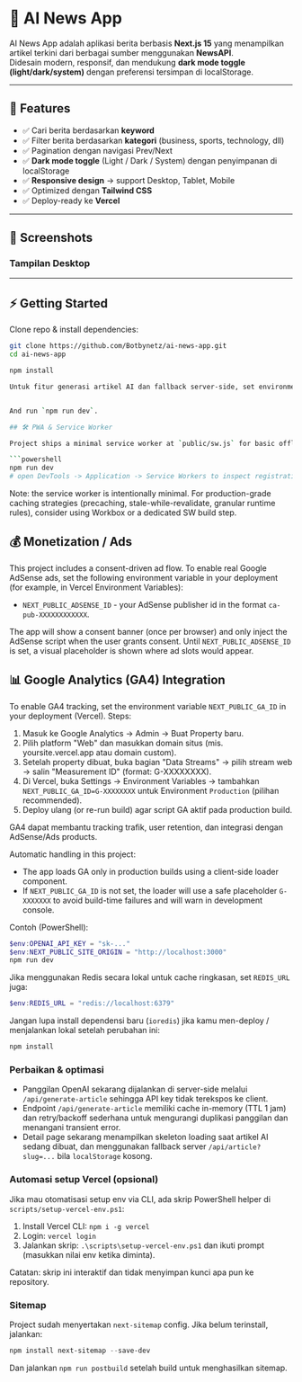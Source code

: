 # 📰 AI News App

AI News App adalah aplikasi berita berbasis **Next.js 15** yang menampilkan artikel terkini dari berbagai sumber menggunakan **NewsAPI**.  
Didesain modern, responsif, dan mendukung **dark mode toggle (light/dark/system)** dengan preferensi tersimpan di localStorage.

---

## 🚀 Features
- ✅ Cari berita berdasarkan **keyword**
- ✅ Filter berita berdasarkan **kategori** (business, sports, technology, dll)
- ✅ Pagination dengan navigasi Prev/Next
- ✅ **Dark mode toggle** (Light / Dark / System) dengan penyimpanan di localStorage
- ✅ **Responsive design** → support Desktop, Tablet, Mobile
- ✅ Optimized dengan **Tailwind CSS**
- ✅ Deploy-ready ke **Vercel**

---

## 📸 Screenshots
### Tampilan Desktop
---

## ⚡ Getting Started

Clone repo & install dependencies:

```bash
git clone https://github.com/Botbynetz/ai-news-app.git
cd ai-news-app

npm install

Untuk fitur generasi artikel AI dan fallback server-side, set environment variable berikut sebelum menjalankan aplikasi:


And run `npm run dev`.

## 🛠️ PWA & Service Worker

Project ships a minimal service worker at `public/sw.js` for basic offline support and runtime caching of API responses. The service worker is automatically registered on the client via a small React component. To test it locally:

```powershell
npm run dev
# open DevTools -> Application -> Service Workers to inspect registration
```

Note: the service worker is intentionally minimal. For production-grade caching strategies (precaching, stale-while-revalidate, granular runtime rules), consider using Workbox or a dedicated SW build step.

## 💰 Monetization / Ads

This project includes a consent-driven ad flow. To enable real Google AdSense ads, set the following environment variable in your deployment (for example, in Vercel Environment Variables):

- `NEXT_PUBLIC_ADSENSE_ID` - your AdSense publisher id in the format `ca-pub-XXXXXXXXXXXX`.

The app will show a consent banner (once per browser) and only inject the AdSense script when the user grants consent. Until `NEXT_PUBLIC_ADSENSE_ID` is set, a visual placeholder is shown where ad slots would appear.

## 📊 Google Analytics (GA4) Integration

To enable GA4 tracking, set the environment variable `NEXT_PUBLIC_GA_ID` in your deployment (Vercel). Steps:

1. Masuk ke Google Analytics → Admin → Buat Property baru.
2. Pilih platform "Web" dan masukkan domain situs (mis. yoursite.vercel.app atau domain custom).
3. Setelah property dibuat, buka bagian "Data Streams" → pilih stream web → salin "Measurement ID" (format: G-XXXXXXXX).
4. Di Vercel, buka Settings → Environment Variables → tambahkan `NEXT_PUBLIC_GA_ID=G-XXXXXXXX` untuk Environment `Production` (pilihan recommended).
5. Deploy ulang (or re-run build) agar script GA aktif pada production build.

GA4 dapat membantu tracking trafik, user retention, dan integrasi dengan AdSense/Ads products.

Automatic handling in this project:
- The app loads GA only in production builds using a client-side loader component.
- If `NEXT_PUBLIC_GA_ID` is not set, the loader will use a safe placeholder `G-XXXXXXX` to avoid build-time failures and will warn in development console.


Contoh (PowerShell):

```powershell
$env:OPENAI_API_KEY = "sk-..."
$env:NEXT_PUBLIC_SITE_ORIGIN = "http://localhost:3000"
npm run dev
```

Jika menggunakan Redis secara lokal untuk cache ringkasan, set `REDIS_URL` juga:

```powershell
$env:REDIS_URL = "redis://localhost:6379"
``` 

Jangan lupa install dependensi baru (`ioredis`) jika kamu men-deploy / menjalankan lokal setelah perubahan ini:

```powershell
npm install
```

### Perbaikan & optimasi

- Panggilan OpenAI sekarang dijalankan di server-side melalui `/api/generate-article` sehingga API key tidak terekspos ke client.
- Endpoint `/api/generate-article` memiliki cache in-memory (TTL 1 jam) dan retry/backoff sederhana untuk mengurangi duplikasi panggilan dan menangani transient error.
- Detail page sekarang menampilkan skeleton loading saat artikel AI sedang dibuat, dan menggunakan fallback server `/api/article?slug=...` bila `localStorage` kosong.

### Automasi setup Vercel (opsional)

Jika mau otomatisasi setup env via CLI, ada skrip PowerShell helper di `scripts/setup-vercel-env.ps1`:

1. Install Vercel CLI: `npm i -g vercel`
2. Login: `vercel login`
3. Jalankan skrip: `.\scripts\setup-vercel-env.ps1` dan ikuti prompt (masukkan nilai env ketika diminta).

Catatan: skrip ini interaktif dan tidak menyimpan kunci apa pun ke repository.

### Sitemap

Project sudah menyertakan `next-sitemap` config. Jika belum terinstall, jalankan:

```powershell
npm install next-sitemap --save-dev
```

Dan jalankan `npm run postbuild` setelah build untuk menghasilkan sitemap.
